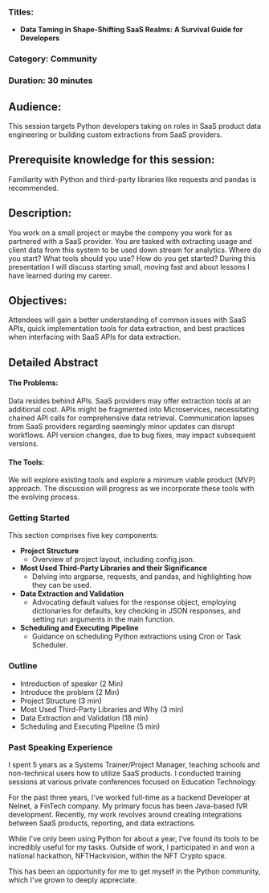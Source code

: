 ### Titles: 
- **Data Taming in Shape-Shifting SaaS Realms: A Survival Guide for Developers**

### Category: Community

### Duration: 30 minutes

## Audience:
This session targets Python developers taking on roles in SaaS product data engineering or building custom extractions from SaaS providers.

## Prerequisite knowledge for this session:
Familiarity with Python and third-party libraries like requests and pandas is recommended.

## Description:
You work on a small project or maybe the compony you work for as partnered with a SaaS provider. You are tasked with extracting usage and client data from this system to be used down stream for analytics.
Where do you start? What tools should you use? How do you get started?
During this presentation I will discuss starting small, moving fast and about lessons I have learned during my career.

## Objectives:
Attendees will gain a better understanding of common issues with SaaS APIs, quick implementation tools for data extraction, and best practices when interfacing with SaaS APIs for data extraction.

## Detailed Abstract
#### The Problems:
Data resides behind APIs. SaaS providers may offer extraction tools at an additional cost. APIs might be fragmented into Microservices, necessitating chained API calls for comprehensive data retrieval. Communication lapses from SaaS providers regarding seemingly minor updates can disrupt workflows. API version changes, due to bug fixes, may impact subsequent versions.

#### The Tools:
We will explore existing tools and explore a minimum viable product (MVP) approach. The discussion will progress as we incorporate these tools with the evolving process.

### Getting Started
This section comprises five key components:
- **Project Structure**
    - Overview of project layout, including config.json.
- **Most Used Third-Party Libraries and their Significance**
    - Delving into argparse, requests, and pandas, and highlighting how they can be used.
- **Data Extraction and Validation**
    - Advocating default values for the response object, employing dictionaries for defaults, key checking in JSON responses, and setting run arguments in the main function.
- **Scheduling and Executing Pipeline**
    - Guidance on scheduling Python extractions using Cron or Task Scheduler.

### Outline
- Introduction of speaker (2 Min)
- Introduce the problem (2 Min)
- Project Structure (3 min)
- Most Used Third-Party Libraries and Why (3 min)
- Data Extraction and Validation (18 min)
- Scheduling and Executing Pipeline (5 min)

### Past Speaking Experience
 I spent 5 years as a Systems Trainer/Project Manager, teaching schools and non-technical users how to utilize SaaS products. I conducted training sessions at various private conferences focused on Education Technology.

For the past three years, I've worked full-time as a backend Developer at Nelnet, a FinTech company. My primary focus has been Java-based IVR development. Recently, my work revolves around creating integrations between SaaS products, reporting, and data extractions.

While I've only been using Python for about a year, I've found its tools to be incredibly useful for my tasks. Outside of work, I participated in and won a national hackathon, NFTHackvision, within the NFT Crypto space.

This has been an opportunity for me to get myself in the Python community, which I've grown to deeply appreciate. 
